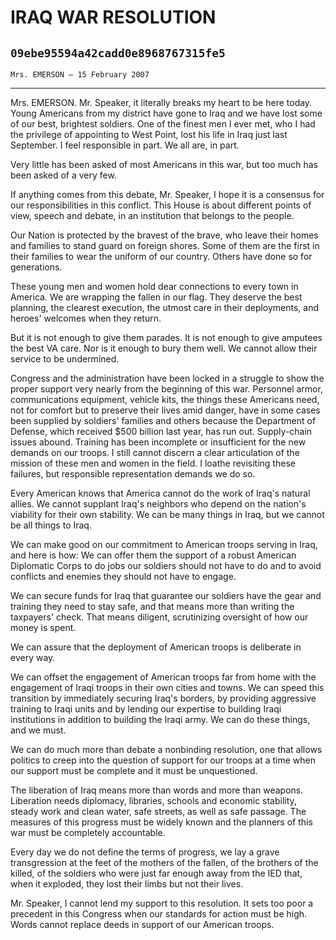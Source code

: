 # IRAQ WAR RESOLUTION
## `09ebe95594a42cadd0e8968767315fe5`
`Mrs. EMERSON — 15 February 2007`

---


Mrs. EMERSON. Mr. Speaker, it literally breaks my heart to be here 
today. Young Americans from my district have gone to Iraq and we have 
lost some of our best, brightest soldiers. One of the finest men I ever 
met, who I had the privilege of appointing to West Point, lost his life 
in Iraq just last September. I feel responsible in part. We all are, in 
part.

Very little has been asked of most Americans in this war, but too 
much has been asked of a very few.

If anything comes from this debate, Mr. Speaker, I hope it is a 
consensus for our responsibilities in this conflict. This House is 
about different points of view, speech and debate, in an institution 
that belongs to the people.

Our Nation is protected by the bravest of the brave, who leave their 
homes and families to stand guard on foreign shores. Some of them are 
the first in their families to wear the uniform of our country. Others 
have done so for generations.

These young men and women hold dear connections to every town in 
America. We are wrapping the fallen in our flag. They deserve the best 
planning, the clearest execution, the utmost care in their deployments, 
and heroes' welcomes when they return.

But it is not enough to give them parades. It is not enough to give 
amputees the best VA care. Nor is it enough to bury them well. We 
cannot allow their service to be undermined.

Congress and the administration have been locked in a struggle to 
show the proper support very nearly from the beginning of this war. 
Personnel armor, communications equipment, vehicle kits, the things 
these Americans need, not for comfort but to preserve their lives amid 
danger, have in some cases been supplied by soldiers' families and 
others because the Department of Defense, which received $500 billion 
last year, has run out. Supply-chain issues abound. Training has been 
incomplete or insufficient for the new demands on our troops. I still 
cannot discern a clear articulation of the mission of these men and 
women in the field. I loathe revisiting these failures, but responsible 
representation demands we do so.

Every American knows that America cannot do the work of Iraq's 
natural allies. We cannot supplant Iraq's neighbors who depend on the 
nation's viability for their own stability. We can be many things in 
Iraq, but we cannot be all things to Iraq.

We can make good on our commitment to American troops serving in 
Iraq, and here is how: We can offer them the support of a robust 
American Diplomatic Corps to do jobs our soldiers should not have to do 
and to avoid conflicts and enemies they should not have to engage.

We can secure funds for Iraq that guarantee our soldiers have the 
gear and training they need to stay safe, and that means more than 
writing the taxpayers' check. That means diligent, scrutinizing 
oversight of how our money is spent.

We can assure that the deployment of American troops is deliberate in 
every way.

We can offset the engagement of American troops far from home with 
the engagement of Iraqi troops in their own cities and towns. We can 
speed this transition by immediately securing Iraq's borders, by 
providing aggressive training to Iraqi units and by lending our 
expertise to building Iraqi institutions in addition to building the 
Iraqi army. We can do these things, and we must.

We can do much more than debate a nonbinding resolution, one that 
allows politics to creep into the question of support for our troops at 
a time when our support must be complete and it must be unquestioned.

The liberation of Iraq means more than words and more than weapons. 
Liberation needs diplomacy, libraries, schools and economic stability, 
steady work and clean water, safe streets, as well as safe passage. The 
measures of this progress must be widely known and the planners of this 
war must be completely accountable.

Every day we do not define the terms of progress, we lay a grave 
transgression at the feet of the mothers of the fallen, of the brothers 
of the killed, of the soldiers who were just far enough away from the 
IED that, when it exploded, they lost their limbs but not their lives.

Mr. Speaker, I cannot lend my support to this resolution. It sets too 
poor a precedent in this Congress when our standards for action must be 
high. Words cannot replace deeds in support of our American troops.